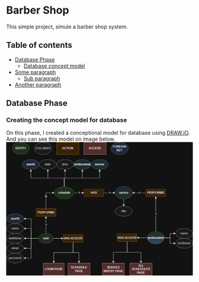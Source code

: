 
# Barber Shop 
This simple project, simule a barber shop system.


## Table of contents  
- [Database Phase](#database)  
    - [Database concept model](#modelDB)
- [Some paragraph](#paragraph1)  
    - [Sub paragraph](#subparagraph1)  
- [Another paragraph](#paragraph2)  

<h2 name="database">Database Phase</h2>  

<h3 name="modelDB">Creating the concept model for database</h3>

On this phase, I created a conceptional model for database using [DRAW.IO](https://draw.io/). And you can see this model on image below.
![database model png](Database/DB_Design.png)
